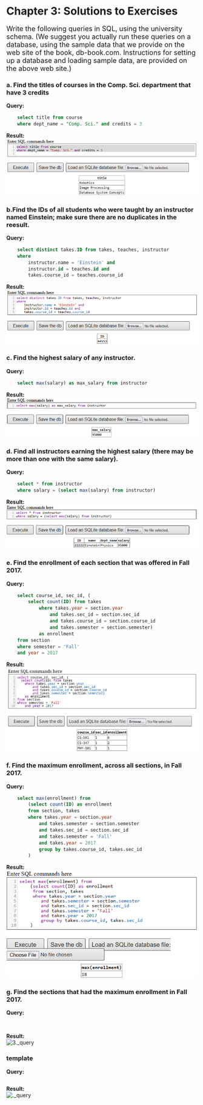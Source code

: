 # Chapter 3: Solutions to Exercises
<p> <font size = "4"> Write the following queries in SQL, using the university schema. (We suggest you actually run these queries on a database, using the sample data that we provide on the web site of the book, db-book.com. Instructions for setting up a database and loading sample data, are provided on the above web site.) </font> <p>

### a. Find the titles of courses in the Comp. Sci. department that have 3 credits
__Query:__
``` sql
    select title from course
    where dept_name = "Comp. Sci." and credits = 3
```
__Result:__   
<img src = ".\images\3.1.a.png" class = "center" alt = "3.1.a_query">
   
### b.Find the IDs of all students who were taught by an instructor named Einstein; make sure there are no duplicates in the reesult.

__Query:__
``` sql
    select distinct takes.ID from takes, teaches, instructor
    where
        instructor.name = 'Einstein' and
        instructor.id = teaches.id and
        takes.course_id = teaches.course_id
```
__Result:__   
<img src = ".\images\3.1.b.png" class = "center" alt = "3.1.b_query">   

### c. Find the highest salary of any instructor.
__Query:__
``` sql
    select max(salary) as max_salary from instructor
```
__Result:__   
<img src = ".\images\3.1.c.png" class = "center" alt = "3.1.c_query">

### d. Find all instructors earning the highest salary (there may be more than one with the same salary).

__Query:__
``` sql
    select * from instructor
    where salary = (select max(salary) from instructor)
```
__Result:__   
<img src = ".\images\3.1.d.png" class = "center" alt = "3.1.d_query">

### e. Find the enrollment of each section that was offered in Fall 2017.
__Query:__
``` sql
    select course_id, sec_id, (
        select count(ID) from takes
            where takes.year = section.year
                and takes.sec_id = section.sec_id
                and takes.course_id = section.course_id
                and takes.semester = section.semester) 
            as enrollment
    from section
    where semester = 'Fall'
	and year = 2017
```
__Result:__   
<img src = ".\images\3.1.e.png" class = "center" alt = "3.1.e_query">

### f. Find the maximum enrollment, across all sections, in Fall 2017.
__Query:__
``` sql
    select max(enrollment) from 
        (select count(ID) as enrollment
        from section, takes
        where takes.year = section.year
            and takes.semester = section.semester
            and takes.sec_id = section.sec_id
            and takes.semester = 'Fall'
            and takes.year = 2017
            group by takes.course_id, takes.sec_id
        )
```
__Result:__   
<img src = ".\images\3.1.f.png" class = "center" alt = "3.1.f_query">

### g. Find the sections that had the maximum enrollment in Fall 2017.
__Query:__
``` sql
    
```
__Result:__   
<img src = ".\images\3.png" class = "center" alt = "3._query">

### template   
__Query:__
``` sql
```
__Result:__   
<img src = ".\images\.png" class = "center" alt = "._query">